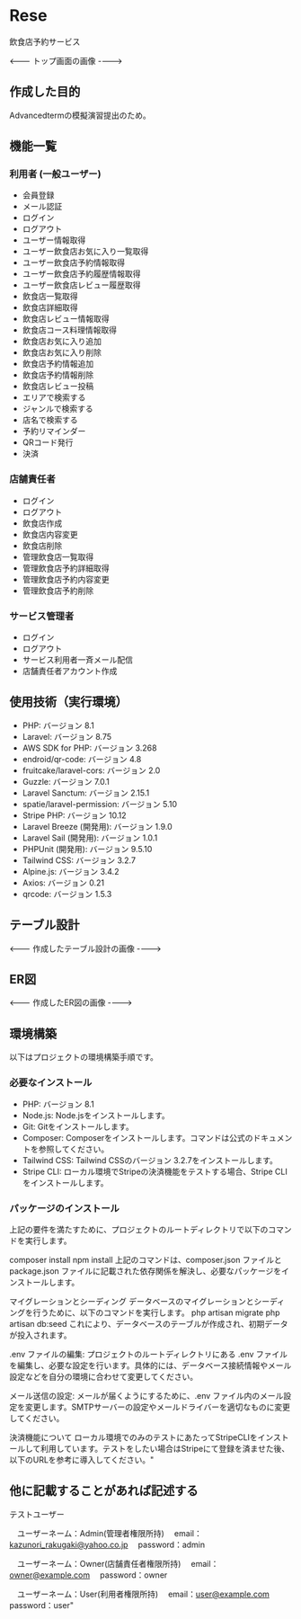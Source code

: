 # Rese
飲食店予約サービス

<--- トップ画面の画像 ---->

## 作成した目的
Advancedtermの模擬演習提出のため。

## 機能一覧

### 利用者 (一般ユーザー)

- 会員登録
- メール認証
- ログイン
- ログアウト
- ユーザー情報取得
- ユーザー飲食店お気に入り一覧取得
- ユーザー飲食店予約情報取得
- ユーザー飲食店予約履歴情報取得
- ユーザー飲食店レビュー履歴取得
- 飲食店一覧取得
- 飲食店詳細取得
- 飲食店レビュー情報取得
- 飲食店コース料理情報取得
- 飲食店お気に入り追加
- 飲食店お気に入り削除
- 飲食店予約情報追加
- 飲食店予約情報削除
- 飲食店レビュー投稿
- エリアで検索する
- ジャンルで検索する
- 店名で検索する
- 予約リマインダー
- QRコード発行
- 決済

### 店舗責任者

- ログイン
- ログアウト
- 飲食店作成
- 飲食店内容変更
- 飲食店削除
- 管理飲食店一覧取得
- 管理飲食店予約詳細取得
- 管理飲食店予約内容変更
- 管理飲食店予約削除

### サービス管理者

- ログイン
- ログアウト
- サービス利用者一斉メール配信
- 店舗責任者アカウント作成

## 使用技術（実行環境）

- PHP: バージョン 8.1
- Laravel: バージョン 8.75
- AWS SDK for PHP: バージョン 3.268
- endroid/qr-code: バージョン 4.8
- fruitcake/laravel-cors: バージョン 2.0
- Guzzle: バージョン 7.0.1
- Laravel Sanctum: バージョン 2.15.1
- spatie/laravel-permission: バージョン 5.10
- Stripe PHP: バージョン 10.12
- Laravel Breeze (開発用): バージョン 1.9.0
- Laravel Sail (開発用): バージョン 1.0.1
- PHPUnit (開発用): バージョン 9.5.10
- Tailwind CSS: バージョン 3.2.7
- Alpine.js: バージョン 3.4.2
- Axios: バージョン 0.21
- qrcode: バージョン 1.5.3

## テーブル設計

<--- 作成したテーブル設計の画像 ---->

## ER図

<--- 作成したER図の画像 ---->

## 環境構築

以下はプロジェクトの環境構築手順です。

### 必要なインストール

- PHP: バージョン 8.1
- Node.js: Node.jsをインストールします。
- Git: Gitをインストールします。
- Composer: Composerをインストールします。コマンドは公式のドキュメントを参照してください。
- Tailwind CSS: Tailwind CSSのバージョン 3.2.7をインストールします。
- Stripe CLI: ローカル環境でStripeの決済機能をテストする場合、Stripe CLIをインストールします。


### パッケージのインストール
上記の要件を満たすために、プロジェクトのルートディレクトリで以下のコマンドを実行します。

composer install
npm install
上記のコマンドは、composer.json ファイルと package.json ファイルに記載された依存関係を解決し、必要なパッケージをインストールします。

マイグレーションとシーディング
データベースのマイグレーションとシーディングを行うために、以下のコマンドを実行します。
php artisan migrate
php artisan db:seed
これにより、データベースのテーブルが作成され、初期データが投入されます。

.env ファイルの編集:
プロジェクトのルートディレクトリにある .env ファイルを編集し、必要な設定を行います。具体的には、データベース接続情報やメール設定などを自分の環境に合わせて変更してください。

メール送信の設定:
メールが届くようにするために、.env ファイル内のメール設定を変更します。SMTPサーバーの設定やメールドライバーを適切なものに変更してください。

決済機能について
ローカル環境でのみのテストにあたってStripeCLIをインストールして利用しています。テストをしたい場合はStripeにて登録を済ませた後、以下のURLを参考に導入してください。"

## 他に記載することがあれば記述する
テストユーザー

　ユーザーネーム：Admin(管理者権限所持)
　email：kazunori_rakugaki@yahoo.co.jp
　password：admin

　ユーザーネーム：Owner(店舗責任者権限所持)
　email：owner@example.com
　password：owner

　ユーザーネーム：User(利用者権限所持)
　email：user@example.com
　password：user"
